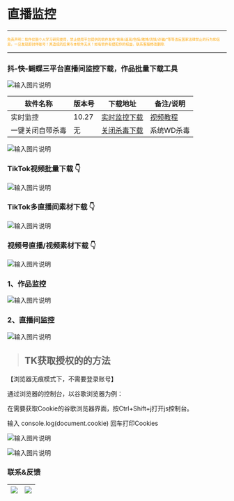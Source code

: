 # 直播监控

---
<p style="font-size: 8px; color:orange">免责声明：软件仅限个人学习研究使用，禁止使用平台提供的软件发布“刷单/返现/色情/赌博/洗钱/诈骗/”等等违反国家法律禁止的行为和信息，一旦发现即封停账号！其造成的后果与本软件无关！如有软件有侵犯你的权益，联系客服修改删除.</p>

---

### 抖-快-蝴蝶三平台直播间监控下载，作品批量下载工具

![输入图片说明](jiankong/jiankong1.png)

| 软件名称         | 版本号 | 下载地址                                               | 备注/说明                                                    |
| ---------------- | ------ | ------------------------------------------------------ | ------------------------------------------------------------ |
| 实时监控         | 10.27  | [实时监控下载](https://www.123pan.com/s/TXC9-6aXfh.html) | [视频教程](https://www.yuque.com/douxiaobaovideo/qvdyfe/fcnogls48bcc0i0g?singleDoc=) |
| 一键关闭自带杀毒 | 无     | [关闭杀毒下载](https://wwt.lanzoub.com/iPUi505wpfgj)   | 系统WD杀毒                                                   |

![输入图片说明](jiankong/jiankong2.png)
###  **TikTok视频批量下载** 👇
![输入图片说明](jiankong/TikToksp.jpg)
### **TikTok多直播间素材下载** 👇
![输入图片说明](jiankong/TikTokzb.jpg)
### **视频号直播/视频素材下载** 👇
![输入图片说明](jiankong/SPHlp.jpg)

### 1、作品监控
![输入图片说明](jiankong/直播间监控.png)
### 2、直播间监控
![输入图片说明](jiankong/作品监控.png)

> ## TK获取授权的的方法

【浏览器无痕模式下，不需要登录账号】
<p>通过浏览器的控制台，以谷歌浏览器为例：</p>
<p>在需要获取Cookie的谷歌浏览器界面，按Ctrl+Shift+j打开js控制台。</p>
<p>输入 console.log(document.cookie) 回车打印Cookies</p>

![输入图片说明](jiankong/jiankongS1.jpg)

![输入图片说明](jiankong/jiankongS2.jpg)

### 联系&反馈

| ![](../static/gzh.png) | ![](../static/wx.png) |
|------|------|

